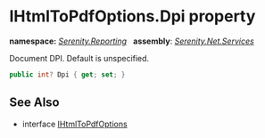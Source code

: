 # IHtmlToPdfOptions.Dpi property
**namespace:** *[Serenity.Reporting](../../README.md#serenity.reporting-namespace)*   **assembly**: *[Serenity.Net.Services](../../README.md)*

Document DPI. Default is unspecified.

```csharp
public int? Dpi { get; set; }
```

## See Also

* interface [IHtmlToPdfOptions](../IHtmlToPdfOptions.md)